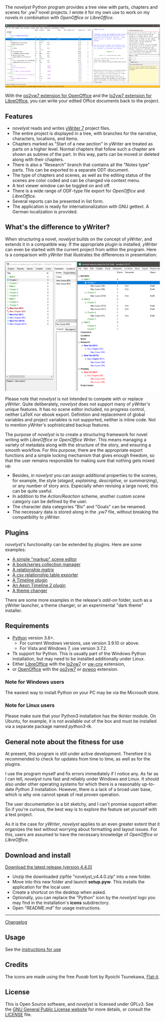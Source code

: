 The *novelyst* Python program provides a tree view with parts, chapters and scenes for *.yw7* novel projects. I wrote it for my own use to work on my novels in combination with *OpenOffice* or *LibreOffice*. 

![Screenshot](Screenshots/screen01.png)

With the [oo2yw7 extension for OpenOffice](https://peter88213.github.io/oo2yw7) and the [lo2yw7 extension for LibreOffice](https://peter88213.github.io/lo2yw7), you can write your edited Office documents back to the project.


## Features

- *novelyst* reads and writes [yWriter 7](http://spacejock.com/yWriter7.html) project files.
- The entire project is displayed in a tree, with branches for the narrative, characters, locations, and items.
- Chapters marked as "Start of a new section" in yWriter are treated as parts on a higher level. Normal chapters that follow such a chapter are shown as subtree of the part. In this way, parts can be moved or deleted along with their chapters.
- There is also a "Research" branch that contains all the "Notes type" parts. This can be exported to a separate ODT document. 
- The type of chapters and scenes, as well as the editing status of the scenes are color coded and can be changed via context menu.
- A text viewer window can be toggled on and off.
- There is a wide range of ODF-type file export for *OpenOffice* and *LibreOffice*.
- Several reports can be presented in list form. 
- The application is ready for internationalization with GNU gettext. A German localization is provided. 

## What's the difference to yWriter?

When structuring a novel, *novelyst* builds on the concept of *yWriter*, and extends it in a compatible way. If the appropriate plugin is installed, *yWriter* can even be started with the current project from within the program. Here is a comparison with *yWriter* that illustrates the differences in presentation:

![Screenshot](Screenshots/compare.png)

Please note that *novelyst* is not intended to compete with or replace *yWriter*. Quite deliberately, *novelyst* does not support many of *yWriter's* unique features. It has no scene editor included, no progress control, neither LaTeX nor ebook export. Definition and replacement of global variables and project variables is not supported, neither is inline code. Not to mention yWriter's sophisticated backup features.

The purpose of *novelyst* is to create a structuring framework for novel writing with *LibreOffice* or *OpenOffice Writer*. This means managing a variety of metadata along with the structure of the story, and ensuring a smooth workflow. For this purpose,  there are the appropriate export functions and a simple locking mechanism that gives enough freedom, so that the user remains responsible for making sure that nothing gets mixed up.

- Besides, in *novelyst* you can assign additional properties to the scenes, for example, the style (*staged*, *explaining*, *descriptive*, or *summarizing*), or any number of story arcs. Especially when revising a large novel, this can be quite useful. 
- In addition to the *Action/Reaction* scheme, another custom scene category can be defined by the user. 
- The character data categories "Bio" and "Goals" can be renamed.
- The necessary data is stored along in the *.yw7* file, without breaking the compatibility to *yWriter*.

## Plugins

*novelyst's* functionality can be extended by plugins. Here are some examples:

- [A simple "markup" scene editor](https://peter88213.github.io/novelyst_editor/)
- [A book/series collection manager](https://peter88213.github.io/novelyst_collection/)
- [A relationship matrix](https://peter88213.github.io/novelyst_matrix/)
- [A csv relationship table exporter](https://peter88213.github.io/novelyst_retablex)
- [A Timeline plugin](https://peter88213.github.io/novelyst_timeline/)
- [An Aeon Timeline 2 plugin](https://peter88213.github.io/novelyst_aeon2/)
- [A theme changer](https://peter88213.github.io/novelyst_themes/)

There are some more examples in the release's *add-on* folder, such as a yWriter launcher, a theme changer, or an experimental "dark theme" installer.

## Requirements

- [Python](https://www.python.org/) version 3.6+. 
     - For current Windows versions, use version 3.9.10 or above.
     - For Vista and Windows 7, use version 3.7.2.
- Tk support for Python. This is usually part of the Windows Python installation, but may need to be installed additionally under Linux.
- Either [LibreOffice](https://www.libreoffice.org/) with the [lo2yw7](https://peter88213.github.io/lo2yw7) or [yw-cnv](https://peter88213.github.io/yw-cnv) extension, 
- or [OpenOffice](https://www.openoffice.org) with the [oo2yw7](https://peter88213.github.io/oo2yw7) or [pywoo](https://peter88213.github.io/pywoo) extension.

### Note for Windows users

The easiest way to install Python on your PC may be via the Microsoft store. 

### Note for Linux users

Please make sure that your Python3 installation has the *tkinter* module. On Ubuntu, for example, it is not available out of the box and must be installed via a separate package named *python3-tk*. 

## General note about the fitness for use

At present, this program is still under active development. Therefore it is recommended to check for updates from time to time, as well as for the plugins. 

I use the program myself and fix errors immediately if I notice any. As far as I can tell, *novelyst* runs fast and reliably under Windows and Linux. It should also under other operating systems for which there is a reasonably up-to-date *Python 3* installation. However, there is a lack of a broad user base, which is why one cannot speak of real proven operation. 

The user documentation is a bit sketchy, and I can't promise support either. So if you're curious, the best way is to explore the feature set yourself with a test project.

As it is the case for *yWriter*, *novelyst* applies to an even greater extent that it organizes the text without worrying about formatting and layout issues. For this, users are assumed to have the necessary knowledge of *OpenOffice* or *LibreOffice*.

## Download and install

[Download the latest release (version 4.4.0)](https://raw.githubusercontent.com/peter88213/novelyst/main/dist/novelyst_v4.4.0.zip)

- Unzip the downloaded zipfile "novelyst_v4.4.0.zip" into a new folder.
- Move into this new folder and launch **setup.pyw**. This installs the application for the local user.
- Create a shortcut on the desktop when asked.
- Optionally, you can replace the "Python" icon by the *novelyst* logo you may find in the installation's **icons** subdirectory.
- Open "README.md" for usage instructions.

------------------------------------------------------------------

[Changelog](changelog)

## Usage

See the [instructions for use](usage)

## Credits

The icons are made using the free *Pusab* font by Ryoichi Tsunekawa, [Flat-it](http://flat-it.com/).

## License

This is Open Source software, and *novelyst* is licensed under GPLv3. See the
[GNU General Public License website](https://www.gnu.org/licenses/gpl-3.0.en.html) for more
details, or consult the [LICENSE](https://github.com/peter88213/novelyst/blob/main/LICENSE) file.
